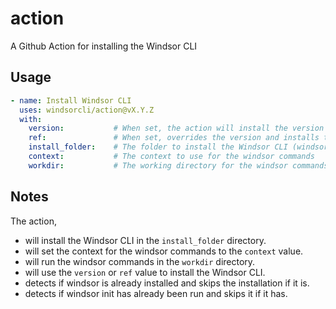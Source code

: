 # action
A Github Action for installing the Windsor CLI

## Usage
  ```yaml
  - name: Install Windsor CLI
    uses: windsorcli/action@vX.Y.Z
    with:
      version:           # When set, the action will install the version using the binary installation method.
      ref:               # When set, overrides the version and installs the ref. using the source installation method.
      install_folder:    # The folder to install the Windsor CLI (windsor or windsor.exe)
      context:           # The context to use for the windsor commands
      workdir:           # The working directory for the windsor commands
  ```

## Notes

The action,
- will install the Windsor CLI in the `install_folder` directory.
- will set the context for the windsor commands to the `context` value.
- will run the windsor commands in the `workdir` directory.
- will use the `version` or `ref` value to install the Windsor CLI.
- detects if windsor is already installed and skips the installation if it is.
- detects if windsor init has already been run and skips it if it has.
